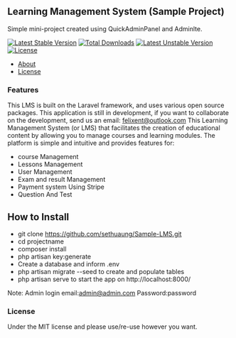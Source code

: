 ## Learning Management System (Sample Project)

Simple mini-project created using QuickAdminPanel and Adminlte.

[![Latest Stable Version](https://camo.githubusercontent.com/7eda6d0c53b04d181a045066b22b0cd0d2fbb47dcaf835d2c0e0fe8c2415abe3/68747470733a2f2f706f7365722e707567782e6f72672f6c6d732d6c61726176656c2f6c6d732d6c61726176656c2f762f737461626c65)](https://packagist.org/packages/lms-laravel/lms-laravel)  [![Total Downloads](https://camo.githubusercontent.com/72ec7c6165919dded8fbc036c724e07578f0c677ed53c9e2c4e4aeaca3ae267b/68747470733a2f2f706f7365722e707567782e6f72672f6c6d732d6c61726176656c2f6c6d732d6c61726176656c2f646f776e6c6f616473)](https://packagist.org/packages/lms-laravel/lms-laravel)  [![Latest Unstable Version](https://camo.githubusercontent.com/5013888bb8e3d1fc54ba4aa1a73b0bf80e4476010c6cf0a3aba66039219afcad/68747470733a2f2f706f7365722e707567782e6f72672f6c6d732d6c61726176656c2f6c6d732d6c61726176656c2f762f756e737461626c65)](https://packagist.org/packages/lms-laravel/lms-laravel)  [![License](https://camo.githubusercontent.com/9bf1d0bb339c6bec79a942d9902bbb0163cd42b8123029918364e8dde876c741/68747470733a2f2f706f7365722e707567782e6f72672f6c6d732d6c61726176656c2f6c6d732d6c61726176656c2f6c6963656e7365)](https://packagist.org/packages/lms-laravel/lms-laravel)

-   [About](https://github.com/sethuaung/Sample-LMS#features)
-   [License](https://github.com/sethuaung/Sample-LMS#license)

### Features
This LMS is built on the Laravel framework, and uses various open source packages. This application is still in development, if you want to collaborate on the development, send us an email: felixent@outlook.com
This Learning Management System (or LMS) that facilitates the creation of educational content by allowing you to manage courses and learning modules. The platform is simple and intuitive and provides features for:

- course Management
- Lessons Management
- User Management
- Exam and result Management
- Payment system Using Stripe
- Question And Test 



## How to Install

- git clone https://github.com/sethuaung/Sample-LMS.git
- cd projectname
- composer install
- php artisan key:generate
- Create a database and inform .env
- php artisan migrate --seed to create and      populate tables
- php artisan serve to start the app on http://localhost:8000/

Note: Admin login 
email:admin@admin.com 
Password:password

### License

Under the MIT license and please use/re-use however you want.
